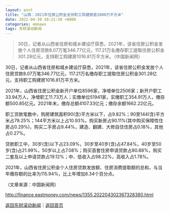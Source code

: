 ```yaml
---
layout: post
title: "山西：2021年住房公积金支持职工购建房逾1000万平方米"
date: 2022-04-30 10:21:50 +0800
categories: emnews
tags: 东财滚动新闻
---
```

> 30日，记者从山西省住房和城乡建设厅获悉，2021年，该省住房公积金发放个人住房贷款8.07万笔346.77亿元，117.21万名缴存职工提取住房公积金301.28亿元，支持职工购建房1016.81万平方米。（中国新闻网）

<p>30日，记者从山西省住房和城乡建设厅获悉，2021年，该省住房公积金发放个人住房贷款8.07万笔346.77亿元，117.21万名缴存职工提取住房公积金301.28亿元，支持职工购建房1016.81万平方米。</p><p>2021年，山西省住房公积金新开户单位8596家，净增单位2506家；新开户职工33.94万人，净增职工11.73万人；实缴单位51941家，实缴职工354.91万人，缴存额500.85亿元。2021年末，缴存总额4107.33亿元；缴存余额1662.22亿元。</p><p>职工贷款笔数中，购房建筑面积90(含)平方米以下，占9.82%；90至144(含)平方米占79.25%；144平方米以上占10.93%。购买新房占90.11%(其中购买保障性住房占0.29%)，购买二手房占9.44%，建造、翻建、大修自住住房占0.18%，其他占0.27%。</p><p>贷款职工中，30岁(含)以下占23.09%，30岁至40岁(含)占47.84%，40岁至50岁(含)占21.99%，50岁以上占7.08%；购买首套住房申请贷款占80.88%，购买二套及以上申请贷款占19.12%；中、低收入占98.22%，高收入占1.78%。</p><p>2021年，山西省住房公积金个人住房贷款发放额、住房消费提取额的总和，与当年缴存额的比率为115.94%，比上年增加8.34个百分点。</p><p class="em_media">（文章来源：中国新闻网）</p>

<http://finance.eastmoney.com/news/1355,202204302367328380.html>

[返回东财滚动新闻](//finews.withounder.com/emnews/)｜[返回首页](//finews.withounder.com/)